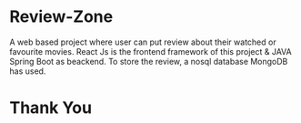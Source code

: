 # Review-Zone
 A web based project where user can put review about their watched or favourite movies. React Js is the frontend framework of this project & JAVA Spring Boot as beackend. To store the review, a nosql database MongoDB has used. 
 
 # Thank You
